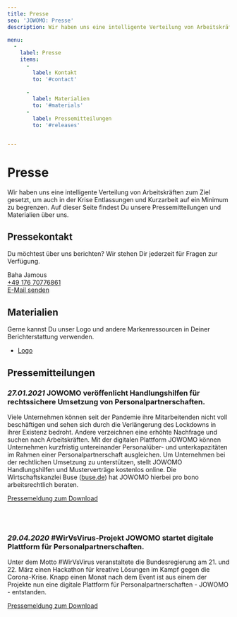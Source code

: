 ```yaml
---
title: Presse
seo: 'JOWOMO: Presse'
description: Wir haben uns eine intelligente Verteilung von Arbeitskräften zum Ziel gesetzt, um auch in der Krise Entlassungen und Kurzarbeit auf ein Minimum zu begrenzen.

menu: 
  - 
    label: Presse
    items:
      - 
        label: Kontakt
        to: '#contact'
        
      - 
        label: Materialien
        to: '#materials'
      - 
        label: Pressemitteilungen
        to: '#releases'


---
```


# Presse

Wir haben uns eine intelligente Verteilung von Arbeitskräften zum Ziel gesetzt, um auch in der Krise Entlassungen und Kurzarbeit auf ein Minimum zu begrenzen. Auf dieser Seite findest Du unsere Pressemitteilungen und Materialien über uns. 

<block id="contact" icon="press_contact">

## Pressekontakt

Du möchtest über uns berichten? Wir stehen Dir jederzeit für Fragen zur Verfügung.

Baha Jamous  
[+49 176 70776861](tel:004917670776861)  
[E-Mail senden](mailto:support@jowomo.de)

</block>

<block id="materials" icon="materials">

## Materialien

Gerne kannst Du unser Logo und andere Markenressourcen in Deiner Berichterstattung verwenden.

* [Logo](/downloads/logo.zip)

</block>


<block id="releases" icon="press_release">

## Pressemitteilungen

### *27.01.2021* JOWOMO veröffenlicht Handlungshilfen für rechtssichere Umsetzung von Personalpartnerschaften.

Viele Unternehmen können seit der Pandemie ihre Mitarbeitenden nicht voll beschäftigen und sehen sich durch die Verlängerung des Lockdowns in ihrer Existenz bedroht. Andere verzeichnen eine erhöhte Nachfrage und suchen nach Arbeitskräften. Mit der digitalen Plattform JOWOMO können Unternehmen kurzfristig untereinander Personalüber- und unterkapazitäten im Rahmen einer Personalpartnerschaft ausgleichen. Um Unternehmen bei der rechtlichen Umsetzung zu unterstützen, stellt JOWOMO Handlungshilfen und Musterverträge kostenlos online. Die Wirtschaftskanzlei Buse ([buse.de](https://buse.de/)) hat JOWOMO hierbei pro bono arbeitsrechtlich beraten.

[Pressemeldung zum Download](/downloads/20210127_Pressemeldung_JOWOMO.pdf)

<br />
<br />

### *29.04.2020* #WirVsVirus-Projekt JOWOMO startet digitale Plattform für Personalpartnerschaften.

Unter dem Motto #WirVsVirus veranstaltete die Bundesregierung am 21. und 22. März einen
Hackathon für kreative Lösungen im Kampf gegen die Corona-Krise. Knapp einen Monat
nach dem Event ist aus einem der Projekte nun eine digitale Plattform für
Personalpartnerschaften - JOWOMO - entstanden.

[Pressemeldung zum Download](/downloads/20200329_Pressemeldung_JOWOMO.pdf)

</block>

